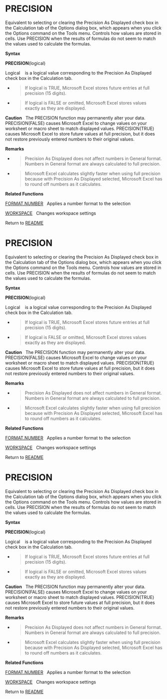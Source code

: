 # PRECISION

Equivalent to selecting or clearing the Precision As Displayed check box
in the Calculation tab of the Options dialog box, which appears when you
click the Options command on the Tools menu. Controls how values are
stored in cells. Use PRECISION when the results of formulas do not seem
to match the values used to calculate the formulas.

**Syntax**

**PRECISION**(logical)

Logical&nbsp;&nbsp;&nbsp;&nbsp;is a logical value corresponding to the
Precision As Displayed check box in the Calculation tab.

  - > If logical is TRUE, Microsoft Excel stores future entries at full
    > precision (15 digits).

  - > If logical is FALSE or omitted, Microsoft Excel stores values
    > exactly as they are displayed.


**Caution**&nbsp;&nbsp;&nbsp;The PRECISION function may permanently
alter your data. PRECISION(FALSE) causes Microsoft Excel to change
values on your worksheet or macro sheet to match displayed values.
PRECISION(TRUE) causes Microsoft Excel to store future values at full
precision, but it does not restore previously entered numbers to their
original values.

**Remarks**

  - > Precision As Displayed does not affect numbers in General format.
    > Numbers in General format are always calculated to full precision.

  - > Microsoft Excel calculates slightly faster when using full
    > precision because with Precision As Displayed selected, Microsoft
    > Excel has to round off numbers as it calculates.


**Related Functions**

[FORMAT.NUMBER](FORMAT.NUMBER.md)&nbsp;&nbsp;&nbsp;Applies a number format to the selection

[WORKSPACE](WORKSPACE.md)&nbsp;&nbsp;&nbsp;Changes workspace settings



Return to [README](README.md#P)

# PRECISION

Equivalent to selecting or clearing the Precision As Displayed check box
in the Calculation tab of the Options dialog box, which appears when you
click the Options command on the Tools menu. Controls how values are
stored in cells. Use PRECISION when the results of formulas do not seem
to match the values used to calculate the formulas.

**Syntax**

**PRECISION**(logical)

Logical&nbsp;&nbsp;&nbsp;&nbsp;is a logical value corresponding to the
Precision As Displayed check box in the Calculation tab.

  - > If logical is TRUE, Microsoft Excel stores future entries at full
    > precision (15 digits).

  - > If logical is FALSE or omitted, Microsoft Excel stores values
    > exactly as they are displayed.


**Caution**&nbsp;&nbsp;&nbsp;The PRECISION function may permanently
alter your data. PRECISION(FALSE) causes Microsoft Excel to change
values on your worksheet or macro sheet to match displayed values.
PRECISION(TRUE) causes Microsoft Excel to store future values at full
precision, but it does not restore previously entered numbers to their
original values.

**Remarks**

  - > Precision As Displayed does not affect numbers in General format.
    > Numbers in General format are always calculated to full precision.

  - > Microsoft Excel calculates slightly faster when using full
    > precision because with Precision As Displayed selected, Microsoft
    > Excel has to round off numbers as it calculates.


**Related Functions**

[FORMAT.NUMBER](FORMAT.NUMBER.md)&nbsp;&nbsp;&nbsp;Applies a number format to the selection

[WORKSPACE](WORKSPACE.md)&nbsp;&nbsp;&nbsp;Changes workspace settings



Return to [README](README.md#P)

# PRECISION

Equivalent to selecting or clearing the Precision As Displayed check box
in the Calculation tab of the Options dialog box, which appears when you
click the Options command on the Tools menu. Controls how values are
stored in cells. Use PRECISION when the results of formulas do not seem
to match the values used to calculate the formulas.

**Syntax**

**PRECISION**(logical)

Logical&nbsp;&nbsp;&nbsp;&nbsp;is a logical value corresponding to the
Precision As Displayed check box in the Calculation tab.

  - > If logical is TRUE, Microsoft Excel stores future entries at full
    > precision (15 digits).

  - > If logical is FALSE or omitted, Microsoft Excel stores values
    > exactly as they are displayed.


**Caution**&nbsp;&nbsp;&nbsp;The PRECISION function may permanently
alter your data. PRECISION(FALSE) causes Microsoft Excel to change
values on your worksheet or macro sheet to match displayed values.
PRECISION(TRUE) causes Microsoft Excel to store future values at full
precision, but it does not restore previously entered numbers to their
original values.

**Remarks**

  - > Precision As Displayed does not affect numbers in General format.
    > Numbers in General format are always calculated to full precision.

  - > Microsoft Excel calculates slightly faster when using full
    > precision because with Precision As Displayed selected, Microsoft
    > Excel has to round off numbers as it calculates.


**Related Functions**

[FORMAT.NUMBER](FORMAT.NUMBER.md)&nbsp;&nbsp;&nbsp;Applies a number format to the selection

[WORKSPACE](WORKSPACE.md)&nbsp;&nbsp;&nbsp;Changes workspace settings



Return to [README](README.md#P)

